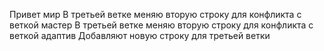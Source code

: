 Привет мир
В третьей ветке меняю вторую строку для конфликта с веткой мастер
В третьей ветке меняю вторую строку для конфликта с веткой адаптив
Добавляют новую строку для третьей ветки
